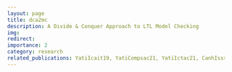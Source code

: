 ```yaml
---
layout: page
title: dca2mc
description: A Divide & Conquer Approach to LTL Model Checking
img: 
redirect: 
importance: 2
category: research
related_publications: YatiIcait19, YatiCompsac21, YatiIctac21, CanhIsssr21, MoeDsa22, CanhSeke22, YatiCJ21, MoeMath21, Canh2Access22, CanhTosem23, YatiInfo23, Canh24DCA
---
```


